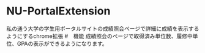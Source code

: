 # NU-PortalExtension
私の通う大学の学生用ポータルサイトの成績照会ページで詳細に成績を表示するようにするchrome拡張
#　機能
成績照会のページで取得済み単位数、履修中単位、GPAの表示ができるようになります。
